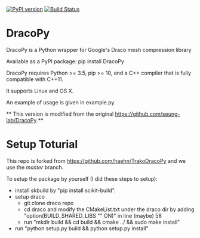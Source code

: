 [![PyPI version](https://badge.fury.io/py/DracoPy.svg)](https://badge.fury.io/py/DracoPy)
[![Build Status](https://travis-ci.org/seung-lab/DracoPy.svg?branch=master)](https://travis-ci.org/seung-lab/DracoPy)

# DracoPy

DracoPy is a Python wrapper for Google's Draco mesh compression library

Available as a PyPI package: pip install DracoPy 

DracoPy requires Python >= 3.5, pip >= 10, and a C++ compiler that is fully compatible with C++11.

It supports Linux and OS X.

An example of usage is given in example.py.

** This version is modified from the original https://github.com/seung-lab/DracoPy **

# Setup Toturial

This repo is forked from https://github.com/haehn/TrakoDracoPy and we use the *master* branch.

To setup the package by yourself (I did these steps to setup):

+ install skbuild by "pip install scikit-build".
+ setup draco
    - git clone draco repo
    - cd draco and modify the CMakeList.txt under the draco dir by adding "option(BUILD_SHARED_LIBS "" ON)" in line (maybe) 58
    - run "mkdir build && cd build && cmake ../ && sudo make install"
+ run "python setup.py build && python setup.py install"